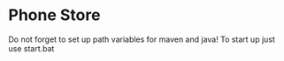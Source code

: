 # Phone Store
Do not forget to set up path variables for maven and java!
To start up just use start.bat